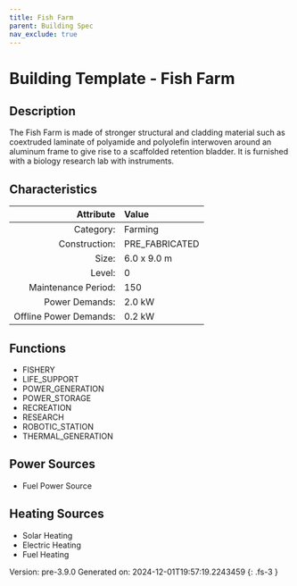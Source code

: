 ```yaml
---
title: Fish Farm
parent: Building Spec
nav_exclude: true
---
```

# Building Template - Fish Farm

## Description
The Fish Farm is made of stronger structural and cladding material such as coextruded laminate of polyamide and polyolefin interwoven around an aluminum frame to give rise to a scaffolded retention bladder. It is furnished with a biology research lab with instruments.

## Characteristics

| Attribute      | Value |
|--------:|:------|
|Category:|Farming|
|Construction:|PRE_FABRICATED|
|Size:|6.0 x 9.0 m|
|Level:|0|
|Maintenance Period:|150|
|Power Demands:|2.0 kW|
|Offline Power Demands:|0.2 kW|

## Functions
      
- FISHERY
- LIFE_SUPPORT
- POWER_GENERATION
- POWER_STORAGE
- RECREATION
- RESEARCH
- ROBOTIC_STATION
- THERMAL_GENERATION


## Power Sources
      
- Fuel Power Source

## Heating Sources

- Solar Heating
- Electric Heating
- Fuel Heating

Version: pre-3.9.0 Generated on: 2024-12-01T19:57:19.2243459
{: .fs-3 }